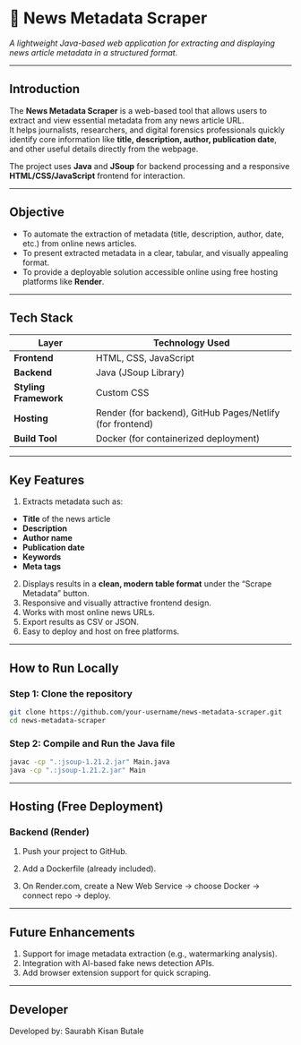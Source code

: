 # 📰 News Metadata Scraper

*A lightweight Java-based web application for extracting and displaying news article metadata in a structured format.*

---

## Introduction
The **News Metadata Scraper** is a web-based tool that allows users to extract and view essential metadata from any news article URL.  
It helps journalists, researchers, and digital forensics professionals quickly identify core information like **title, description, author, publication date**, and other useful details directly from the webpage.  

The project uses **Java** and **JSoup** for backend processing and a responsive **HTML/CSS/JavaScript** frontend for interaction.  

---

## Objective
- To automate the extraction of metadata (title, description, author, date, etc.) from online news articles.  
- To present extracted metadata in a clear, tabular, and visually appealing format.  
- To provide a deployable solution accessible online using free hosting platforms like **Render**.

---

## Tech Stack
| Layer | Technology Used |
|--------|------------------|
| **Frontend** | HTML, CSS, JavaScript |
| **Backend** | Java (JSoup Library) |
| **Styling Framework** | Custom CSS |
| **Hosting** | Render (for backend), GitHub Pages/Netlify (for frontend) |
| **Build Tool** | Docker (for containerized deployment) |

---

## Key Features
1) Extracts metadata such as:  
- **Title** of the news article  
- **Description**  
- **Author name**  
- **Publication date**  
- **Keywords**  
- **Meta tags**  

2) Displays results in a **clean, modern table format** under the “Scrape Metadata” button.  
3) Responsive and visually attractive frontend design.  
4) Works with most online news URLs.
5) Export results as CSV or JSON. 
6) Easy to deploy and host on free platforms.

---

## How to Run Locally

### Step 1: Clone the repository  
```bash
git clone https://github.com/your-username/news-metadata-scraper.git
cd news-metadata-scraper
```
### Step 2: Compile and Run the Java file
```bash
javac -cp ".:jsoup-1.21.2.jar" Main.java
java -cp ".:jsoup-1.21.2.jar" Main
```
---

## Hosting (Free Deployment)
### Backend (Render)
1) Push your project to GitHub.

2) Add a Dockerfile (already included).
3) On Render.com, create a New Web Service → choose Docker → connect repo → deploy.

---

## Future Enhancements
1) Support for image metadata extraction (e.g., watermarking analysis).
2) Integration with AI-based fake news detection APIs.
3) Add browser extension support for quick scraping.

---

## Developer
Developed by: Saurabh Kisan Butale
